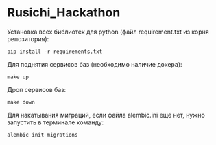 
# Rusichi_Hackathon

Установка всех библиотек для python (файл requirement.txt из корня репозитория):

```
pip install -r requirements.txt
```

Для поднятия сервисов баз (необходимо наличие докера):

```
make up
```

Дроп сервисов баз:

```
make down
```

Для накатывания миграций, если файла alembic.ini ещё нет, нужно запустить в терминале команду:

```
alembic init migrations
```
